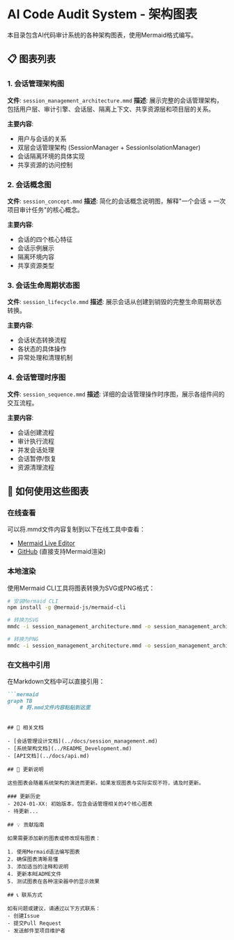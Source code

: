 # AI Code Audit System - 架构图表

本目录包含AI代码审计系统的各种架构图表，使用Mermaid格式编写。

## 📋 图表列表

### 1. 会话管理架构图
**文件**: `session_management_architecture.mmd`
**描述**: 展示完整的会话管理架构，包括用户层、审计引擎、会话层、隔离上下文、共享资源层和项目层的关系。

**主要内容**:
- 用户与会话的关系
- 双层会话管理架构 (SessionManager + SessionIsolationManager)
- 会话隔离环境的具体实现
- 共享资源的访问控制

### 2. 会话概念图
**文件**: `session_concept.mmd`
**描述**: 简化的会话概念说明图，解释"一个会话 = 一次项目审计任务"的核心概念。

**主要内容**:
- 会话的四个核心特征
- 会话示例展示
- 隔离环境内容
- 共享资源类型

### 3. 会话生命周期状态图
**文件**: `session_lifecycle.mmd`
**描述**: 展示会话从创建到销毁的完整生命周期状态转换。

**主要内容**:
- 会话状态转换流程
- 各状态的具体操作
- 异常处理和清理机制

### 4. 会话管理时序图
**文件**: `session_sequence.mmd`
**描述**: 详细的会话管理操作时序图，展示各组件间的交互流程。

**主要内容**:
- 会话创建流程
- 审计执行流程
- 并发会话处理
- 会话暂停/恢复
- 资源清理流程

## 🔧 如何使用这些图表

### 在线查看
可以将.mmd文件内容复制到以下在线工具中查看：
- [Mermaid Live Editor](https://mermaid.live/)
- [GitHub](https://github.com) (直接支持Mermaid渲染)

### 本地渲染
使用Mermaid CLI工具将图表转换为SVG或PNG格式：

```bash
# 安装Mermaid CLI
npm install -g @mermaid-js/mermaid-cli

# 转换为SVG
mmdc -i session_management_architecture.mmd -o session_management_architecture.svg

# 转换为PNG
mmdc -i session_management_architecture.mmd -o session_management_architecture.png
```

### 在文档中引用
在Markdown文档中可以直接引用：

```markdown
```mermaid
graph TB
    # 将.mmd文件内容粘贴到这里
```
```

## 📖 相关文档

- [会话管理设计文档](../docs/session_management.md)
- [系统架构文档](../README_Development.md)
- [API文档](../docs/api.md)

## 🔄 更新说明

这些图表会随着系统架构的演进而更新。如果发现图表与实际实现不符，请及时更新。

### 更新历史
- 2024-01-XX: 初始版本，包含会话管理相关的4个核心图表
- 待更新...

## 💡 贡献指南

如果需要添加新的图表或修改现有图表：

1. 使用Mermaid语法编写图表
2. 确保图表清晰易懂
3. 添加适当的注释和说明
4. 更新本README文件
5. 测试图表在各种渲染器中的显示效果

## 📞 联系方式

如有问题或建议，请通过以下方式联系：
- 创建Issue
- 提交Pull Request
- 发送邮件至项目维护者
